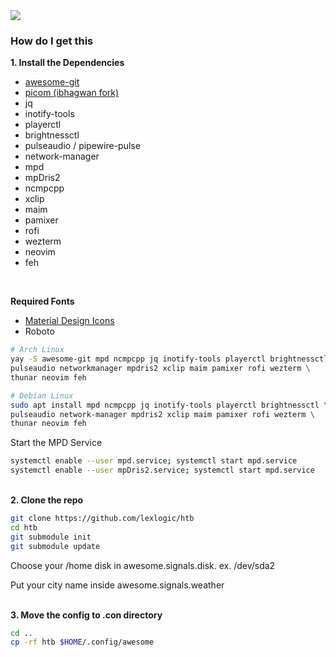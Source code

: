 <img src="https://www.hackthebox.com/images/logo-htb.svg">


### How do I get this

<summary><b>1. Install the Dependencies</b></summary>
  
  - [awesome-git](https://aur.archlinux.org/packages/awesome-git)
  - [picom (ibhagwan fork)](https://github.com/ibhagwan/picom)
  - jq
  - inotify-tools
  - playerctl
  - brightnessctl
  - pulseaudio / pipewire-pulse
  - network-manager
  - mpd
  - mpDris2
  - ncmpcpp
  - xclip
  - maim
  - pamixer
  - rofi
  - wezterm
  - neovim
  - feh

<br>

**Required Fonts**

- [Material Design Icons](https://materialdesignicons.com/)
- Roboto

```sh
# Arch Linux
yay -S awesome-git mpd ncmpcpp jq inotify-tools playerctl brightnessctl \
pulseaudio networkmanager mpdris2 xclip maim pamixer rofi wezterm \
thunar neovim feh
```

```sh
# Debian Linux
sudo apt install mpd ncmpcpp jq inotify-tools playerctl brightnessctl \
pulseaudio network-manager mpdris2 xclip maim pamixer rofi wezterm \
thunar neovim feh
```

Start the MPD Service

```sh
systemctl enable --user mpd.service; systemctl start mpd.service
systemctl enable --user mpDris2.service; systemctl start mpd.service
```

<br>

<summary><b>2. Clone the repo</b></summary>

```sh
git clone https://github.com/lexlogic/htb
cd htb
git submodule init
git submodule update
```

Choose your /home disk in awesome.signals.disk. ex. /dev/sda2

Put your city name inside awesome.signals.weather


<br>

<summary><b>3. Move the config to .con directory</b></summary>

```sh
cd ..
cp -rf htb $HOME/.config/awesome
```


<br>